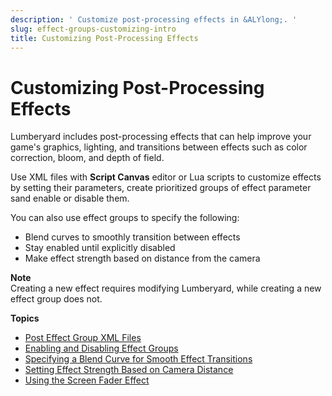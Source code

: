 ```yaml
---
description: ' Customize post-processing effects in &ALYlong;. '
slug: effect-groups-customizing-intro
title: Customizing Post-Processing Effects
---
```

# Customizing Post\-Processing Effects<a name="effect-groups-customizing-intro"></a>

Lumberyard includes post\-processing effects that can help improve your game's graphics, lighting, and transitions between effects such as color correction, bloom, and depth of field\.

Use XML files with **Script Canvas** editor or Lua scripts to customize effects by setting their parameters, create prioritized groups of effect parameter sand enable or disable them\.

You can also use effect groups to specify the following:
+ Blend curves to smoothly transition between effects
+ Stay enabled until explicitly disabled
+ Make effect strength based on distance from the camera

**Note**  
Creating a new effect requires modifying Lumberyard, while creating a new effect group does not\.

**Topics**
+ [Post Effect Group XML Files](/docs/userguide/rendering/effect-groups/xml-files.md)
+ [Enabling and Disabling Effect Groups](/docs/userguide/rendering/effect-groups/enabling-disabling.md)
+ [Specifying a Blend Curve for Smooth Effect Transitions](/docs/userguide/rendering/effect-groups/transitions.md)
+ [Setting Effect Strength Based on Camera Distance](/docs/userguide/rendering/effect-groups/strength-camera-distance.md)
+ [Using the Screen Fader Effect](/docs/userguide/rendering/effect-groups/screen-fader-effect.md)
